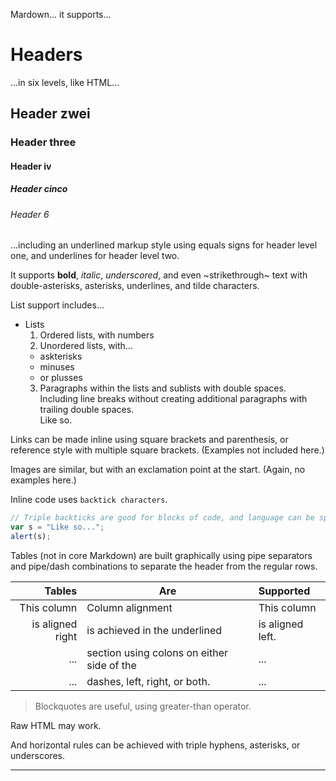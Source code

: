 Mardown... it supports...
# Headers
...in six levels, like HTML...
## Header zwei
### Header three
#### Header iv
##### Header cinco
###### Header 6
...including an underlined markup style using equals signs for header level one, and underlines for header level two.

It supports **bold**, *italic*, _underscored_, and even ~strikethrough~ text with double-asterisks, asterisks, underlines, and tilde characters.

List support includes...
* Lists
  1. Ordered lists, with numbers
  2. Unordered lists, with...
    * askterisks
    - minuses
    + or plusses
  3. Paragraphs within the lists and sublists with double spaces.
    Including line breaks without creating additional paragraphs with trailing double spaces.  
    Like so.

Links can be made inline using square brackets and parenthesis, or reference style with multiple square brackets. (Examples not included here.)

Images are similar, but with an exclamation point at the start. (Again, no examples here.)

Inline code uses `backtick characters`.

```javascript
// Triple backticks are good for blocks of code, and language can be specified immediately after the opening triple backticks for syntax highlighting.
var s = "Like so...";
alert(s);
```

Tables (not in core Markdown) are built graphically using pipe separators and pipe/dash combinations to separate the header from the regular rows.

| Tables | Are | Supported
| ------:| --- |:---------
| This column      | Column alignment              | This column
| is aligned right | is achieved in the underlined | is aligned left.
| ... | section using colons on either side of the | ...
| ... | dashes, left, right, or both.              | ...

> Blockquotes are useful, using greater-than operator.

Raw HTML may work.

And horizontal rules can be achieved with triple hyphens, asterisks, or underscores.

---
